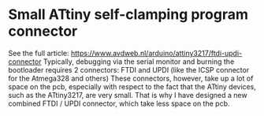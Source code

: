 # Small ATtiny self-clamping program connector
See the full article: https://www.avdweb.nl/arduino/attiny3217/ftdi-updi-connector
Typically, debugging via the serial monitor and burning the bootloader requires 2 connectors:  FTDI and UPDI (like the ICSP connector for the Atmega328 and others) These connectors, however, take up a lot of space on the pcb, especially with respect to the fact that the ATtiny devices, such as the ATtiny3217, are very small. That is why I have designed a new combined FTDI / UPDI connector, which take less space on the pcb.
